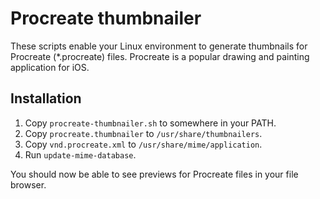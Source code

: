 # Procreate thumbnailer

These scripts enable your Linux environment to generate thumbnails for
Procreate (\*.procreate) files. Procreate is a popular drawing and painting
application for iOS.

## Installation

1. Copy `procreate-thumbnailer.sh` to somewhere in your PATH.
2. Copy `procreate.thumbnailer` to `/usr/share/thumbnailers`.
3. Copy `vnd.procreate.xml` to `/usr/share/mime/application`.
4. Run `update-mime-database`.

You should now be able to see previews for Procreate files in your file browser.

